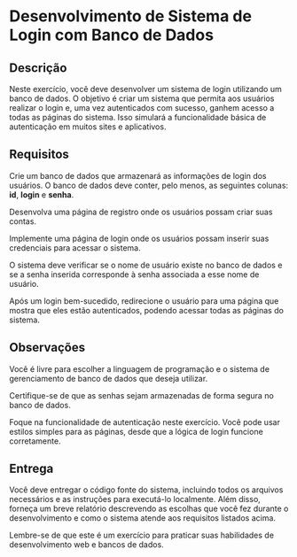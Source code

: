 # Desenvolvimento de Sistema de Login com Banco de Dados

## Descrição

Neste exercício, você deve desenvolver um sistema de login utilizando um banco de dados. O objetivo é criar um sistema que permita aos usuários realizar o login e, uma vez autenticados com sucesso, ganhem acesso a todas as páginas do sistema. Isso simulará a funcionalidade básica de autenticação em muitos sites e aplicativos.

## Requisitos

Crie um banco de dados que armazenará as informações de login dos usuários. O banco de dados deve conter, pelo menos, as seguintes colunas: **id**, **login** e **senha**.

Desenvolva uma página de registro onde os usuários possam criar suas contas.

Implemente uma página de login onde os usuários possam inserir suas credenciais para acessar o sistema.

O sistema deve verificar se o nome de usuário existe no banco de dados e se a senha inserida corresponde à senha associada a esse nome de usuário.

Após um login bem-sucedido, redirecione o usuário para uma página que mostra que eles estão autenticados, podendo acessar todas as páginas do sistema.

## Observações

Você é livre para escolher a linguagem de programação e o sistema de gerenciamento de banco de dados que deseja utilizar.

Certifique-se de que as senhas sejam armazenadas de forma segura no banco de dados.

Foque na funcionalidade de autenticação neste exercício. Você pode usar estilos simples para as páginas, desde que a lógica de login funcione corretamente.

## Entrega

Você deve entregar o código fonte do sistema, incluindo todos os arquivos necessários e as instruções para executá-lo localmente. Além disso, forneça um breve relatório descrevendo as escolhas que você fez durante o desenvolvimento e como o sistema atende aos requisitos listados acima.

Lembre-se de que este é um exercício para praticar suas habilidades de desenvolvimento web e bancos de dados.
